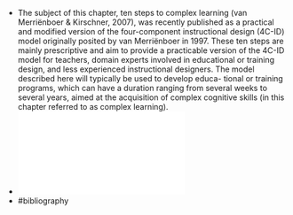 - The subject of this chapter, ten steps to complex
  learning (van Merriënboer & Kirschner, 2007),
  was recently published as a practical and modified
  version of the four-component instructional design (4C-ID)
  model originally posited by van Merriënboer in 1997.
  These ten steps are mainly prescriptive and aim to provide
  a practicable version of the 4C-ID model for teachers,
  domain experts involved in educational or training design,
  and less experienced instructional designers. The model
  described here will typically be used to develop educa-
  tional or training programs, which can have a duration
  ranging from several weeks to several years, aimed at the
  acquisition of complex cognitive skills (in this chapter
  referred to as complex learning).
- ![full paper (PDF)](../assets/10-steps-complex-learning_1676973638686_0.pdf)
- #bibliography